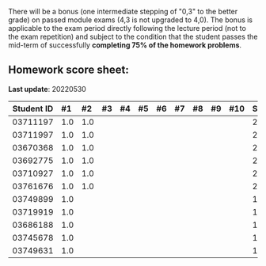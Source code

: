 There will be a bonus (one intermediate stepping of "0,3" to the better grade) on passed module exams (4,3 is not upgraded to 4,0). The bonus is applicable to the exam period directly following the lecture period (not to the exam repetition) and subject to the condition that the student passes the mid-term of successfully **completing 75% of the homework problems**.


## Homework score sheet:

**Last update**: 20220530

| Student ID | #1   | #2   | #3   | #4   | #5   | #6   | #7   | #8   | #9   | #10  | Sum  |
| ---------- | :--- | :--- | :--- | :--- | :--- | :--- | :--- | :--- | :--- | :--- | :--- |
| 03711197   | 1.0  | 1.0  |      |      |      |      |      |      |      |      | 2.0  |
| 03711997   | 1.0  | 1.0  |      |      |      |      |      |      |      |      | 2.0  |
| 03670368   | 1.0  | 1.0  |      |      |      |      |      |      |      |      | 2.0  |
| 03692775   | 1.0  | 1.0  |      |      |      |      |      |      |      |      | 2.0  |
| 03710927   | 1.0  | 1.0  |      |      |      |      |      |      |      |      | 2.0  |
| 03761676   | 1.0  | 1.0  |      |      |      |      |      |      |      |      | 2.0  |
| 03749899   | 1.0  |      |      |      |      |      |      |      |      |      | 1.0  |
| 03719919   | 1.0  |      |      |      |      |      |      |      |      |      | 1.0  |
| 03686188   | 1.0  |      |      |      |      |      |      |      |      |      | 1.0  |
| 03745678   | 1.0  |      |      |      |      |      |      |      |      |      | 1.0  |
| 03749631   | 1.0  |      |      |      |      |      |      |      |      |      | 1.0  |


